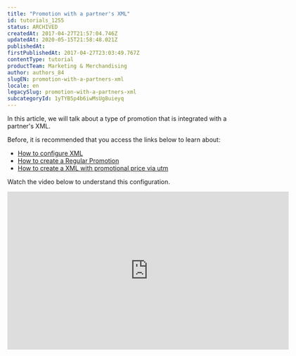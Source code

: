 ```yaml
---
title: "Promotion with a partner's XML"
id: tutorials_1255
status: ARCHIVED
createdAt: 2017-04-27T21:57:04.746Z
updatedAt: 2020-05-15T21:58:48.021Z
publishedAt: 
firstPublishedAt: 2017-04-27T23:03:49.767Z
contentType: tutorial
productTeam: Marketing & Merchandising
author: authors_84
slugEN: promotion-with-a-partners-xml
locale: en
legacySlug: promotion-with-a-partners-xml
subcategoryId: 1yTYB5p4b6iwMsUg8uieyq
---
```


In this article, we will talk about a type of promotion that is integrated with a partner's XML.

Before, it is recommended that you access the links below to learn about:

- [How to configure XML](http://help.vtex.com/hc/pt-br/articles/216777848 "How to configure XML")
- [How to create a Regular Promotion](http://help.vtex.com/hc/pt-br/articles/211806057 "How to create a Regular Promotion")
- [How to create a XML with promotional price via utm](http://help.vtex.com/hc/pt-br/articles/206547858 "How to create a XML with promotional price via utm")

Watch the video below to understand this configuration.

<iframe src="https://www.youtube.com/embed/yxysEIEad7I" width="640" height="360" frameborder="0" allowfullscreen="allowfullscreen"></iframe>

